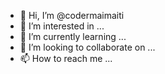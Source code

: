 - 👋 Hi, I’m @codermaimaiti
- 👀 I’m interested in ...
- 🌱 I’m currently learning ...
- 💞️ I’m looking to collaborate on ...
- 📫 How to reach me ...

<!---
codermaimaiti/codermaimaiti is a ✨ special ✨ repository because its `README.md` (this file) appears on your GitHub profile.
You can click the Preview link to take a look at your changes.
--->
